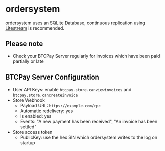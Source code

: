 # ordersystem

ordersystem uses an SQLite Database, continuous replication using [Litestream](https://litestream.io) is recommended.

## Please note

* Check your BTCPay Server regularly for invoices which have been paid partially or late

## BTCPay Server Configuration

* User API Keys: enable `btcpay.store.canviewinvoices` and `btcpay.store.cancreateinvoice`
* Store Webhook
  * Payload URL: `https://example.com/rpc`
  * Automatic redelivery: yes
  * Is enabled: yes
  * Events: "A new payment has been received", "An invoice has been settled"
* Store access token
  * PublicKey: use the hex SIN which ordersystem writes to the log on startup
